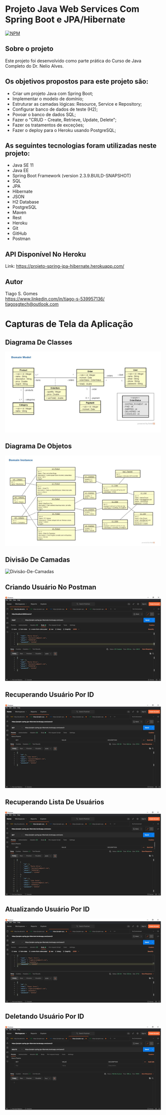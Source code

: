 # Projeto Java Web Services Com Spring Boot e JPA/Hibernate
[![NPM](https://img.shields.io/npm/l/react)](https://github.com/tiagosgomes/Projeto_Java_Web_Services_Com_Spring_Boot_e_JPA_Hibernate/blob/main/LICENSE)

## Sobre o projeto

Este projeto foi desenvolvido como parte prática do Curso de Java Completo do Dr. Nelio Alves.

## Os objetivos propostos para este projeto são:
* Criar um projeto Java com Spring Boot;
* Implementar o modelo de domínio;
* Estruturar as camadas lógicas: Resource, Service e Repository;
* Configurar banco de dados de teste (H2);
* Povoar o banco de dados SQL;
* Fazer o "CRUD - Create, Retrieve, Update, Delete";
* Fazer os tratamentos de exceções;
* Fazer o deploy para o Heroku usando PostgreSQL;

## As seguintes tecnologias foram utilizadas neste projeto:
* Java SE 11
* Java EE
* Spring Boot Framework (version 2.3.9.BUILD-SNAPSHOT)
* SQL
* JPA
* Hibernate
* JSON
* H2 Database
* PostgreSQL
* Maven
* Rest
* Heroku
* Git
* GitHub
* Postman

## API Disponível No Heroku
Link: https://projeto-spring-jpa-hibernate.herokuapp.com/

## Autor

Tiago S. Gomes  
https://www.linkedin.com/in/tiago-s-539957136/  
tiagosgtech@outlook.com  

# Capturas de Tela da Aplicação

## Diagrama De Classes
![Diagrama-De-Classes](https://github.com/tiagosgomes/Projeto_Java_Web_Services_Com_Spring_Boot_e_JPA_Hibernate/blob/main/assets/Diagrama-De-Classes.JPG)

## Diagrama De Objetos
![Diagrama-De-Objetos](https://github.com/tiagosgomes/Projeto_Java_Web_Services_Com_Spring_Boot_e_JPA_Hibernate/blob/main/assets/Diagrama-De-Objetos.JPG)

## Divisão De Camadas
![Divisão-De-Camadas](https://github.com/tiagosgomes/Projeto_Java_Web_Services_Com_Spring_Boot_e_JPA_Hibernate/blob/main/assets/Divis%C3%A3o-De-Camadas.JPG)

## Criando Usuário No Postman
![Criando-Usuario-Postman](https://github.com/tiagosgomes/Projeto_Java_Web_Services_Com_Spring_Boot_e_JPA_Hibernate/blob/main/assets/Criando-Usuario-Postman.JPG)

## Recuperando Usuário Por ID
![Recuperando-Usuario-Por-ID](https://github.com/tiagosgomes/Projeto_Java_Web_Services_Com_Spring_Boot_e_JPA_Hibernate/blob/main/assets/Recuperando-Usuario-Por-ID.JPG)

## Recuperando Lista De Usuários
![Recuperando-Lista-De-Usuarios](https://github.com/tiagosgomes/Projeto_Java_Web_Services_Com_Spring_Boot_e_JPA_Hibernate/blob/main/assets/Recuperando-Lista-De-Usuarios.JPG)

## Atualizando Usuário Por ID
![Atualizando-Usuario-Por-ID](https://github.com/tiagosgomes/Projeto_Java_Web_Services_Com_Spring_Boot_e_JPA_Hibernate/blob/main/assets/Atualizando-Usuario-Por-ID.JPG)

## Deletando Usuário Por ID
![Deletando-Usuario-Por-ID](https://github.com/tiagosgomes/Projeto_Java_Web_Services_Com_Spring_Boot_e_JPA_Hibernate/blob/main/assets/Deletando-Usuario-Por-ID.JPG)
